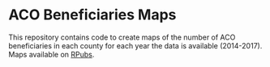 # ACO Beneficiaries Maps
This repository contains code to create maps of the number of ACO beneficiaries in each county for each year the data is available (2014-2017). Maps available on [RPubs](http://rpubs.com/AdeLoera/aco-beneficiaries-map).
